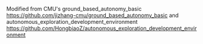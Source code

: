 Modified from CMU's ground_based_autonomy_basic https://github.com/jizhang-cmu/ground_based_autonomy_basic and autonomous_exploration_development_environment https://github.com/HongbiaoZ/autonomous_exploration_development_environment
